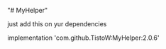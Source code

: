 "# MyHelper" 


just add this on yur dependencies

implementation 'com.github.TistoW:MyHelper:2.0.6'
